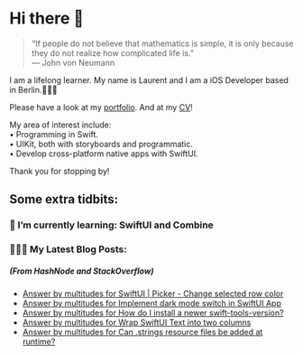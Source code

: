 # Hi there 👋

> “If people do not believe that mathematics is simple, it is only because they do not realize how complicated life is.”   
― John von Neumann

 
I am a lifelong learner. My name is Laurent and I am a iOS Developer based in Berlin.👨🏻‍💻   

Please have a look at my [portfolio](https://github.com/multitudes/portfolio/blob/master/README.md). 
And at my [CV](https://multitudes.github.io/images/cv/cv-for-ios-nov2020.pdf)!

My area of interest include:  
• Programming in Swift.  
• UIKit, both with storyboards and programmatic.  
• Develop cross-platform native apps with SwiftUI.  

Thank you for stopping by!

## Some extra tidbits:

### 🌱 I’m currently learning: SwiftUI and Combine


###  👨🏻‍💻 My Latest Blog Posts:
##### (From HashNode and StackOverflow)
<!-- BLOG-POST-LIST:START -->
- [Answer by multitudes for SwiftUI | Picker - Change selected row color](https://stackoverflow.com/questions/64523972/swiftui-picker-change-selected-row-color/69944302#69944302)
- [Answer by multitudes for Implement dark mode switch in SwiftUI App](https://stackoverflow.com/questions/58476048/implement-dark-mode-switch-in-swiftui-app/69941113#69941113)
- [Answer by multitudes for How do I install a newer swift-tools-version?](https://stackoverflow.com/questions/63404251/how-do-i-install-a-newer-swift-tools-version/69932928#69932928)
- [Answer by multitudes for Wrap SwiftUI Text into two columns](https://stackoverflow.com/questions/67437725/wrap-swiftui-text-into-two-columns/69901892#69901892)
- [Answer by multitudes for Can .strings resource files be added at runtime?](https://stackoverflow.com/questions/6075158/can-strings-resource-files-be-added-at-runtime/69838036#69838036)
<!-- BLOG-POST-LIST:END -->

<!--

<script type="text/javascript" src="https://cdnjs.buymeacoffee.com/1.0.0/button.prod.min.js" data-name="bmc-button" data-slug="multitudes" data-color="#FFDD00" data-emoji=""  data-font="Cookie" data-text="Buy me a coffee" data-outline-color="#000000" data-font-color="#000000" data-coffee-color="#ffffff" ></script>

If you can't get enough of me I collected some more links [here](https://linktr.ee/LaurentBrusa)!
**multitudes/multitudes** is a ✨ _special_ ✨ repository because its `README.md` (this file) appears on your GitHub profile.

Here are some ideas to get you started:

- 🔭 I’m currently working on ...
- 🌱 I’m currently learning ...
- 👯 I’m looking to collaborate on ...
- 🤔 I’m looking for help with ...
- 💬 Ask me about ...
- 📫 How to reach me: ...
- 😄 Pronouns: ...
- ⚡ Fun fact: ...

<p align="center">
  <img src="" width="400"  title="Laurent on the bicycle">
</p>
-->
